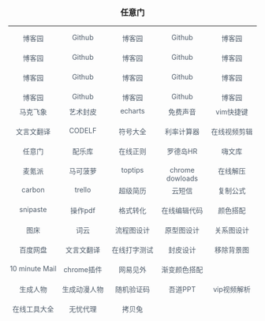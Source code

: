 <h3><center>任意门</center></h3>
<hr>
<center>
    <div style="width: 20%;float:left;"><a href="https://www.cnblogs.com/changwoo/" style="color: #505d6b;text-decoration:none" target="_blank">博客园</a></div>
    <div style="width: 20%;float:left;"><a href="https://github.com/changwoo360/programming-guide" style="color: #505d6b;text-decoration:none" target="_blank">Github</a></div>
    <div style="width: 20%;float:left;"><a href="https://www.cnblogs.com/changwoo/" style="color: #505d6b;text-decoration:none" target="_blank">博客园</a></div>
    <div style="width: 20%;float:left;"><a href="https://github.com/changwoo360/programming-guide" style="color: #505d6b;text-decoration:none" target="_blank">Github</a></div>
    <div style="width: 20%;float:left;"><a href="https://www.cnblogs.com/changwoo/" style="color: #505d6b;text-decoration:none" target="_blank">博客园</a></div>
    <div style="height: 40px;width:100%"></div>
    <div style="width: 20%;float:left;"><a href="https://www.cnblogs.com/changwoo/" style="color: #505d6b;text-decoration:none" target="_blank">博客园</a></div>
    <div style="width: 20%;float:left;"><a href="https://github.com/changwoo360/programming-guide" style="color: #505d6b;text-decoration:none" target="_blank">Github</a></div>
    <div style="width: 20%;float:left;"><a href="https://www.cnblogs.com/changwoo/" style="color: #505d6b;text-decoration:none" target="_blank">博客园</a></div>
    <div style="width: 20%;float:left;"><a href="https://github.com/changwoo360/programming-guide" style="color: #505d6b;text-decoration:none" target="_blank">Github</a></div>
    <div style="width: 20%;float:left;"><a href="https://www.cnblogs.com/changwoo/" style="color: #505d6b;text-decoration:none" target="_blank">博客园</a></div>
    <div style="height: 40px;width:100%"></div>
    <div style="width: 20%;float:left;"><a href="https://www.cnblogs.com/changwoo/" style="color: #505d6b;text-decoration:none" target="_blank">博客园</a></div>
    <div style="width: 20%;float:left;"><a href="https://github.com/changwoo360/programming-guide" style="color: #505d6b;text-decoration:none" target="_blank">Github</a></div>
    <div style="width: 20%;float:left;"><a href="https://www.cnblogs.com/changwoo/" style="color: #505d6b;text-decoration:none" target="_blank">博客园</a></div>
    <div style="width: 20%;float:left;"><a href="https://github.com/changwoo360/programming-guide" style="color: #505d6b;text-decoration:none" target="_blank">Github</a></div>
    <div style="width: 20%;float:left;"><a href="https://www.cnblogs.com/changwoo/" style="color: #505d6b;text-decoration:none" target="_blank">博客园</a></div>
    <div style="height: 40px;width:100%"></div>
    <div style="width: 20%;float:left;"><a href="https://www.cnblogs.com/changwoo/" style="color: #505d6b;text-decoration:none" target="_blank">博客园</a></div>
    <div style="width: 20%;float:left;"><a href="https://github.com/changwoo360/programming-guide" style="color: #505d6b;text-decoration:none" target="_blank">Github</a></div>
    <div style="width: 20%;float:left;"><a href="https://www.cnblogs.com/changwoo/" style="color: #505d6b;text-decoration:none" target="_blank">博客园</a></div>
    <div style="width: 20%;float:left;"><a href="https://github.com/changwoo360/programming-guide" style="color: #505d6b;text-decoration:none" target="_blank">Github</a></div>
    <div style="width: 20%;float:left;"><a href="https://www.cnblogs.com/changwoo/" style="color: #505d6b;text-decoration:none" target="_blank">博客园</a></div>
</center>
<hr>


<center>
    <div style="width: 20%;float:left;"><a href="https://maxiang.io/" style="color: #505d6b;text-decoration:none" target="_blank">马克飞象</a></div>
    <div style="width: 20%;float:left;"><a href="https://replacecover.com/" style="color: #505d6b;text-decoration:none" target="_blank">艺术封皮</a></div>
    <div style="width: 20%;float:left;"><a href="https://echarts.apache.org/examples/en/index.html" style="color: #505d6b;text-decoration:none" target="_blank">echarts</a></div>
    <div style="width: 20%;float:left;"><a href="https://freesound.org/" style="color: #505d6b;text-decoration:none" target="_blank">免费声音</a></div>
    <div style="width: 20%;float:left;"><a href="https://linux.cn/article-8144-1.html" style="color: #505d6b;text-decoration:none" target="_blank">vim快捷键</a></div>
    <div style="height: 40px;width:100%"></div>
    <div style="width: 20%;float:left;"><a href="https://fanyi.baidu.com/translate?aldtype=16047&query=%E6%96%87%E8%A8%80%E6%96%87&keyfrom=baidu&smartresult=dict&lang=zh2wyw#zh/wyw/%E6%96%87%E8%A8%80%E6%96%87" style="color: #505d6b;text-decoration:none" target="_blank">文言文翻译</a></div>
    <div style="width: 20%;float:left;"><a href="https://unbug.github.io/codelf/" style="color: #505d6b;text-decoration:none" target="_blank">CODELF</a></div>
    <div style="width: 20%;float:left;"><a href="http://www.fhdq.net/" style="color: #505d6b;text-decoration:none" target="_blank">符号大全</a></div>
    <div style="width: 20%;float:left;"><a href="https://www.calculator.net/investment-calculator.html?ctype=contributeamount&ctargetamountv=500000&cstartingprinciplev=5000&cyearsv=5&cinterestratev=10&ccontributeamountv=1000&ciadditionat1=monthly&printit=0&x=105&y=11" style="color: #505d6b;text-decoration:none" target="_blank">利率计算器</a></div>
    <div style="width: 20%;float:left;"><a href="https://bilibili.clipchamp.com/editor" style="color: #505d6b;text-decoration:none" target="_blank">在线视频剪辑</a></div>
    <div style="height: 40px;width:100%"></div>
    <div style="width: 20%;float:left;"><a href="https://creativemass.cn/#/daily-recommend" style="color: #505d6b;text-decoration:none" target="_blank">任意门</a></div>
    <div style="width: 20%;float:left;"><a href="http://www.aigei.com/music/cc/reading" style="color: #505d6b;text-decoration:none" target="_blank">配乐库</a></div>
    <div style="width: 20%;float:left;"><a href="https://regex101.com/" style="color: #505d6b;text-decoration:none" target="_blank">在线正则</a></div>
    <div style="width: 20%;float:left;"><a href="https://duli.dev/hr/" style="color: #505d6b;text-decoration:none" target="_blank">罗德岛HR</a></div>
    <div style="width: 20%;float:left;"><a href="http://hiwenku.com/" style="color: #505d6b;text-decoration:none" target="_blank">嗨文库</a></div>
    <div style="height: 40px;width:100%"></div>
    <div style="width: 20%;float:left;"><a href="https://www.waitsun.com/" style="color: #505d6b;text-decoration:none" target="_blank">麦氪派</a></div>
    <div style="width: 20%;float:left;"><a href="https://www.macbl.com/" style="color: #505d6b;text-decoration:none" target="_blank">马可菠萝</a></div>
    <div style="width: 20%;float:left;"><a href="https://toptips.vip/" style="color: #505d6b;text-decoration:none" target="_blank">toptips</a></div>
    <div style="width: 20%;float:left;"><a href="https://www.chromedownloads.net/chrome64osx/" style="color: #505d6b;text-decoration:none" target="_blank">chrome dowloads</a></div>
    <div style="width: 20%;float:left;"><a href="https://extract.me/" style="color: #505d6b;text-decoration:none" target="_blank">在线解压</a></div>
    <div style="height: 40px;width:100%"></div>
    <div style="width: 20%;float:left;"><a href="https://carbon.now.sh/" style="color: #505d6b;text-decoration:none" target="_blank">carbon</a></div>
    <div style="width: 20%;float:left;"><a href="https://trello.com/" style="color: #505d6b;text-decoration:none" target="_blank">trello</a></div>
    <div style="width: 20%;float:left;"><a href="https://www.wondercv.com/auth-signin?type=reg#" style="color: #505d6b;text-decoration:none" target="_blank">超级简历</a></div>
    <div style="width: 20%;float:left;"><a href="https://www.materialtools.com/" style="color: #505d6b;text-decoration:none" target="_blank">云短信</a></div>
    <div style="width: 20%;float:left;"><a href="http://latex.codecogs.com/eqneditor/editor.php" style="color: #505d6b;text-decoration:none" target="_blank">复制公式</a></div>
    <div style="height: 40px;width:100%"></div>
    <div style="width: 20%;float:left;"><a href="https://zh.snipaste.com/" style="color: #505d6b;text-decoration:none" target="_blank">snipaste</a></div>
    <div style="width: 20%;float:left;"><a href="https://smallpdf.com/" style="color: #505d6b;text-decoration:none" target="_blank">操作pdf</a></div>
    <div style="width: 20%;float:left;"><a href="https://cloudconvert.com/" style="color: #505d6b;text-decoration:none" target="_blank">格式转化</a></div>
    <div style="width: 20%;float:left;"><a href="https://repl.it/" style="color: #505d6b;text-decoration:none" target="_blank">在线编辑代码</a></div>
    <div style="width: 20%;float:left;"><a href="https://coolors.co/2e3532-8b2635-e0e2db-d2d4c8-d3efbd" style="color: #505d6b;text-decoration:none" target="_blank">颜色搭配</a></div>
    <div style="height: 40px;width:100%"></div>
    <div style="width: 20%;float:left;"><a href="https://sm.ms/" style="color: #505d6b;text-decoration:none" target="_blank">图床</a></div>
    <div style="width: 20%;float:left;"><a href="https://www.weiciyun.com/u/create#/?k=k7g8y5xv" style="color: #505d6b;text-decoration:none" target="_blank">词云</a></div>
    <div style="width: 20%;float:left;"><a href="https://www.processon.com/" style="color: #505d6b;text-decoration:none" target="_blank">流程图设计</a></div>
    <div style="width: 20%;float:left;"><a href="https://www.runoob.com/try/bootstrap/layoutit/" style="color: #505d6b;text-decoration:none" target="_blank">原型图设计</a></div>
    <div style="width: 20%;float:left;"><a href="https://sketchboard.me/home" style="color: #505d6b;text-decoration:none" target="_blank">关系图设计</a></div>
    <div style="height: 40px;width:100%"></div>
    <div style="width: 20%;float:left;"><a href="https://pan.baidu.com/" style="color: #505d6b;text-decoration:none" target="_blank">百度网盘</a></div>
    <div style="width: 20%;float:left;"><a href="https://fanyi.baidu.com/translate?aldtype=16047&query=%E6%96%87%E8%A8%80%E6%96%87&keyfrom=baidu&smartresult=dict&lang=zh2wyw#zh/wyw/%E6%96%87%E8%A8%80%E6%96%87" style="color: #505d6b;text-decoration:none" target="_blank">文言文翻译</a></div>
    <div style="width: 20%;float:left;"><a href="https://dazi.kukuw.com/" style="color: #505d6b;text-decoration:none" target="_blank">在线打字测试</a></div>
    <div style="width: 20%;float:left;"><a href="https://www.fotor.com.cn/app.html#/design/ba161960-93cd-11e9-9739-5be39cda44b9/template" style="color: #505d6b;text-decoration:none" target="_blank">封皮设计</a></div>
    <div style="width: 20%;float:left;"><a href="https://www.remove.bg/" style="color: #505d6b;text-decoration:none" target="_blank">移除背景图</a></div>
    <div style="height: 40px;width:100%"></div>
    <div style="width: 20%;float:left;"><a href="https://10minutemail.net/readmail.html?mid=E6vp48&lang=en" style="color: #505d6b;text-decoration:none" target="_blank">10 minute Mail</a></div>
    <div style="width: 20%;float:left;"><a href="https://www.v2fy.com/p/readme-chromeappheroes/" style="color: #505d6b;text-decoration:none" target="_blank">chrome插件</a></div>
    <div style="width: 20%;float:left;"><a href="https://jianwai.youdao.com/index/0" style="color: #505d6b;text-decoration:none" target="_blank">网易见外</a></div>
    <div style="width: 20%;float:left;"><a href="https://uigradients.com/#MasterCard" style="color: #505d6b;text-decoration:none" target="_blank">渐变颜色搭配</a></div>
    <div style="height: 40px;width:100%"></div>
    <div style="width: 20%;float:left;"><a href="https://thispersondoesnotexist.com/" style="color: #505d6b;text-decoration:none" target="_blank">生成人物</a></div>
    <div style="width: 20%;float:left;"><a href="http://www.obormot.net/demos/these-waifus-do-not-exist-alt" style="color: #505d6b;text-decoration:none" target="_blank">生成动漫人物</a></div>
    <div style="width: 20%;float:left;"><a href="http://www.chinaunicombidding.cn/yanzhengma" style="color: #505d6b;text-decoration:none" target="_blank">随机验证码</a></div>
    <div style="width: 20%;float:left;"><a href="https://www.woodo.cn/" style="color: #505d6b;text-decoration:none" target="_blank">吾道PPT</a></div>
    <div style="width: 20%;float:left;"><a href="http://mv.688ing.com/?fbmnv=5ca5e7a1509cde15" style="color: #505d6b;text-decoration:none" target="_blank">vip视频解析</a></div>
    <div style="height: 40px;width:100%"></div>
    <div style="width: 20%;float:left;"><a href="https://www.tooleyes.com/" style="color: #505d6b;text-decoration:none" target="_blank">在线工具大全</a></div>
    <div style="width: 20%;float:left;"><a href="http://www.data5u.com/" style="color: #505d6b;text-decoration:none" target="_blank">无忧代理</a></div>
    <div style="width: 20%;float:left;"><a href="https://cp.anyknew.com/" style="color: #505d6b;text-decoration:none" target="_blank">拷贝兔</a></div>
    <div style="width: 20%;float:left;"><a href="" style="color: #505d6b;text-decoration:none" target="_blank"></a></div>
    <div style="width: 20%;float:left;"><a href="" style="color: #505d6b;text-decoration:none" target="_blank"></a></div>
    <div style="height: 40px;width:100%"></div>
    <div style="width: 20%;float:left;"><a href="" style="color: #505d6b;text-decoration:none" target="_blank"></a></div>
    <div style="width: 20%;float:left;"><a href="" style="color: #505d6b;text-decoration:none" target="_blank"></a></div>
    <div style="width: 20%;float:left;"><a href="" style="color: #505d6b;text-decoration:none" target="_blank"></a></div>
    <div style="width: 20%;float:left;"><a href="" style="color: #505d6b;text-decoration:none" target="_blank"></a></div>
    <div style="width: 20%;float:left;"><a href="" style="color: #505d6b;text-decoration:none" target="_blank"></a></div>
    <div style="height: 40px;width:100%"></div>
</center>







